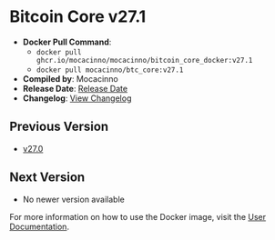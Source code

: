 # Bitcoin Core v27.1

- **Docker Pull Command**:
  - `docker pull ghcr.io/mocacinno/mocacinno/bitcoin_core_docker:v27.1`
  - `docker pull mocacinno/btc_core:v27.1`
- **Compiled by**: Mocacinno
- **Release Date**: [Release Date](https://github.com/bitcoin/bitcoin/releases/tag/v27.1)
- **Changelog**: [View Changelog](https://github.com/bitcoin/bitcoin/blob/v27.1/doc/release-notes.md)

## Previous Version

- [v27.0](./v27.0.md)

## Next Version

- No newer version available

For more information on how to use the Docker image, visit the [User Documentation](../userdocs/README.md).
